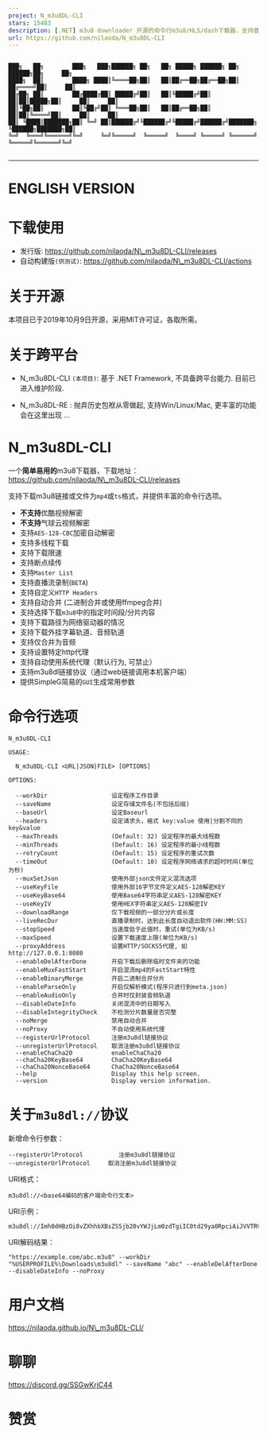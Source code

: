 ```yaml
---
project: N_m3u8DL-CLI
stars: 15483
description: [.NET] m3u8 downloader 开源的命令行m3u8/HLS/dash下载器，支持普通AES-128-CBC解密，多线程，自定义请求头等. 支持简体中文,繁体中文和英文. English Supported.
url: https://github.com/nilaoda/N_m3u8DL-CLI
---
```


```

███╗   ██╗        ███╗   ███╗██████╗ ██╗   ██╗ █████╗ ██████╗ ██╗       ██████╗██╗     ██╗
████╗  ██║        ████╗ ████║╚════██╗██║   ██║██╔══██╗██╔══██╗██║      ██╔════╝██║     ██║
██╔██╗ ██║        ██╔████╔██║ █████╔╝██║   ██║╚█████╔╝██║  ██║██║█████╗██║     ██║     ██║
██║╚██╗██║        ██║╚██╔╝██║ ╚═══██╗██║   ██║██╔══██╗██║  ██║██║╚════╝██║     ██║     ██║
██║ ╚████║███████╗██║ ╚═╝ ██║██████╔╝╚██████╔╝╚█████╔╝██████╔╝███████╗ ╚██████╗███████╗██║
╚═╝  ╚═══╝╚══════╝╚═╝     ╚═╝╚═════╝  ╚═════╝  ╚════╝ ╚═════╝ ╚══════╝  ╚═════╝╚══════╝╚═╝
                                                                                          
```

* * *

ENGLISH VERSION
===============

下载使用
====

-   发行版: https://github.com/nilaoda/N\_m3u8DL-CLI/releases
-   自动构建版`(供测试)`: https://github.com/nilaoda/N\_m3u8DL-CLI/actions

关于开源
====

本项目已于2019年10月9日开源，采用MIT许可证，各取所需。

关于跨平台
=====

-   N\_m3u8DL-CLI `(本项目)`: 基于 .NET Framework, 不具备跨平台能力. 目前已进入维护阶段.
    
-   N\_m3u8DL-RE : 抛弃历史包袱从零做起, 支持Win/Linux/Mac, 更丰富的功能会在这里出现 ...
    

N\_m3u8DL-CLI
=============

一个**简单易用的**m3u8下载器，下载地址：https://github.com/nilaoda/N\_m3u8DL-CLI/releases

支持下载m3u8链接或文件为`mp4`或`ts`格式，并提供丰富的命令行选项。

-   **不支持**优酷视频解密
-   **不支持**气球云视频解密
-   支持`AES-128-CBC`加密自动解密
-   支持多线程下载
-   支持下载限速
-   支持断点续传
-   支持`Master List`
-   支持直播流录制(`BETA`)
-   支持自定义`HTTP Headers`
-   支持自动合并 (二进制合并或使用ffmpeg合并)
-   支持选择下载`m3u8`中的指定时间段/分片内容
-   支持下载路径为网络驱动器的情况
-   支持下载外挂字幕轨道、音频轨道
-   支持仅合并为音频
-   支持设置特定http代理
-   支持自动使用系统代理（默认行为, 可禁止）
-   支持m3u8dl链接协议（通过web链接调用本机客户端）
-   提供SimpleG简易的`GUI`生成常用参数

命令行选项
=====

```
N_m3u8DL-CLI

USAGE:

  N_m3u8DL-CLI <URL|JSON|FILE> [OPTIONS]

OPTIONS:

  --workDir                  设定程序工作目录
  --saveName                 设定存储文件名(不包括后缀)
  --baseUrl                  设定Baseurl
  --headers                  设定请求头，格式 key:value 使用|分割不同的key&value
  --maxThreads               (Default: 32) 设定程序的最大线程数
  --minThreads               (Default: 16) 设定程序的最小线程数
  --retryCount               (Default: 15) 设定程序的重试次数
  --timeOut                  (Default: 10) 设定程序网络请求的超时时间(单位为秒)
  --muxSetJson               使用外部json文件定义混流选项
  --useKeyFile               使用外部16字节文件定义AES-128解密KEY
  --useKeyBase64             使用Base64字符串定义AES-128解密KEY
  --useKeyIV                 使用HEX字符串定义AES-128解密IV
  --downloadRange            仅下载视频的一部分分片或长度
  --liveRecDur               直播录制时，达到此长度自动退出软件(HH:MM:SS)
  --stopSpeed                当速度低于此值时，重试(单位为KB/s)
  --maxSpeed                 设置下载速度上限(单位为KB/s)
  --proxyAddress             设置HTTP/SOCKS5代理, 如 http://127.0.0.1:8080
  --enableDelAfterDone       开启下载后删除临时文件夹的功能
  --enableMuxFastStart       开启混流mp4的FastStart特性
  --enableBinaryMerge        开启二进制合并分片
  --enableParseOnly          开启仅解析模式(程序只进行到meta.json)
  --enableAudioOnly          合并时仅封装音频轨道
  --disableDateInfo          关闭混流中的日期写入
  --disableIntegrityCheck    不检测分片数量是否完整
  --noMerge                  禁用自动合并
  --noProxy                  不自动使用系统代理
  --registerUrlProtocol      注册m3u8dl链接协议
  --unregisterUrlProtocol    取消注册m3u8dl链接协议
  --enableChaCha20           enableChaCha20
  --chaCha20KeyBase64        ChaCha20KeyBase64
  --chaCha20NonceBase64      ChaCha20NonceBase64
  --help                     Display this help screen.
  --version                  Display version information.
```

关于`m3u8dl://`协议
===============

新增命令行参数：

```
--registerUrlProtocol          注册m3u8dl链接协议
--unregisterUrlProtocol     取消注册m3u8dl链接协议
```

URI格式：

```
m3u8dl://<base64编码的客户端命令行文本>
```

URI示例：

```
m3u8dl://Imh0dHBzOi8vZXhhbXBsZS5jb20vYWJjLm0zdTgiIC0td29ya0RpciAiJVVTRVJQUk9GSUxFJVxEb3dubG9hZHNcbTN1OGRsIiAtLXNhdmVOYW1lICJhYmMiIC0tZW5hYmxlRGVsQWZ0ZXJEb25lIC0tZGlzYWJsZURhdGVJbmZvIC0tbm9Qcm94eQ==
```

URI解码结果：

```
"https://example.com/abc.m3u8" --workDir "%USERPROFILE%\Downloads\m3u8dl" --saveName "abc" --enableDelAfterDone --disableDateInfo --noProxy
```

用户文档
====

https://nilaoda.github.io/N\_m3u8DL-CLI/

聊聊
==

https://discord.gg/SSGwKrjC44

赞赏
==
